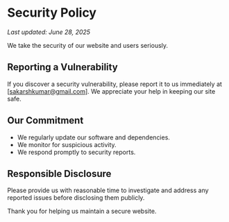 # Security Policy

_Last updated: June 28, 2025_

We take the security of our website and users seriously.

## Reporting a Vulnerability

If you discover a security vulnerability, please report it to us immediately at [sakarshkumar@gmail.com]. We appreciate your help in keeping our site safe.

## Our Commitment

- We regularly update our software and dependencies.
- We monitor for suspicious activity.
- We respond promptly to security reports.

## Responsible Disclosure

Please provide us with reasonable time to investigate and address any reported issues before disclosing them publicly.

Thank you for helping us maintain a secure website.
